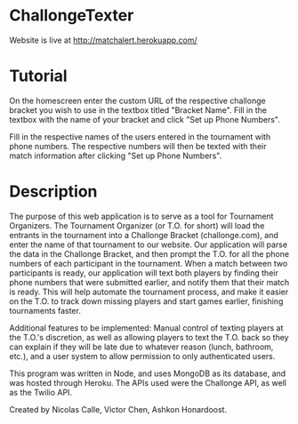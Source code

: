 # ChallongeTexter

Website is live at http://matchalert.herokuapp.com/

# Tutorial 

On the homescreen enter the custom URL of the respective challonge bracket you wish to use in the textbox titled "Bracket Name". 
Fill in the textbox with the name of your bracket and click "Set up Phone Numbers". 

Fill in the respective names of the users entered in the tournament with phone numbers. 
The respective numbers will then be texted with their match information after clicking "Set up Phone Numbers".

# Description
The purpose of this web application is to serve as a tool for Tournament Organizers. The Tournament Organizer (or T.O. for short) will load the entrants in the tournament into a Challonge Bracket (challonge.com), and enter the name of that tournament to our website. Our application will parse the data in the Challonge Bracket, and then prompt the T.O. for all the phone numbers of each participant in the tournament. When a match between two participants is ready, our application will text both players by finding their phone numbers that were submitted earlier, and notify them that their match is ready. This will help automate the tournament process, and make it easier on the T.O. to track down missing players and start games earlier, finishing tournaments faster. 

Additional features to be implemented: Manual control of texting players at the T.O.'s discretion, as well as allowing players to text the T.O. back so they can explain if they will be late due to whatever reason (lunch, bathroom, etc.), and a user system to allow permission to only authenticated users.

This program was written in Node, and uses MongoDB as its database, and was hosted through Heroku. The APIs used were the Challonge API, as well as the Twilio API. 

Created by Nicolas Calle, Victor Chen, Ashkon Honardoost.
